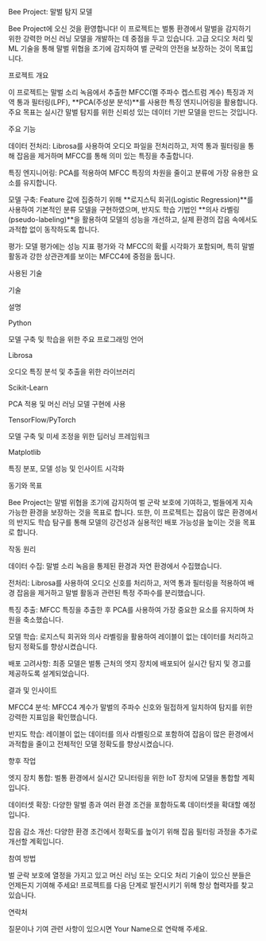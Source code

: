 Bee Project: 말벌 탐지 모델

Bee Project에 오신 것을 환영합니다! 이 프로젝트는 벌통 환경에서 말벌을 감지하기 위한 강력한 머신 러닝 모델을 개발하는 데 중점을 두고 있습니다. 고급 오디오 처리 및 ML 기술을 통해 말벌 위협을 조기에 감지하여 벌 군락의 안전을 보장하는 것이 목표입니다.

프로젝트 개요

이 프로젝트는 말벌 소리 녹음에서 추출한 MFCC(멜 주파수 켑스트럼 계수) 특징과 저역 통과 필터링(LPF), **PCA(주성분 분석)**를 사용한 특징 엔지니어링을 활용합니다. 주요 목표는 실시간 말벌 탐지를 위한 신뢰성 있는 데이터 기반 모델을 만드는 것입니다.

주요 기능

데이터 전처리: Librosa를 사용하여 오디오 파일을 전처리하고, 저역 통과 필터링을 통해 잡음을 제거하며 MFCC를 통해 의미 있는 특징을 추출합니다.

특징 엔지니어링: PCA를 적용하여 MFCC 특징의 차원을 줄이고 분류에 가장 유용한 요소를 유지합니다.

모델 구축: Feature 값에 집중하기 위해 **로지스틱 회귀(Logistic Regression)**를 사용하여 기본적인 분류 모델을 구현하였으며, 반지도 학습 기법인 **의사 라벨링(pseudo-labeling)**을 활용하여 모델의 성능을 개선하고, 실제 환경의 잡음 속에서도 과적합 없이 동작하도록 합니다.

평가: 모델 평가에는 성능 지표 평가와 각 MFCC의 확률 시각화가 포함되며, 특히 말벌 활동과 강한 상관관계를 보이는 MFCC4에 중점을 둡니다.

사용된 기술

기술

설명

Python

모델 구축 및 학습을 위한 주요 프로그래밍 언어

Librosa

오디오 특징 분석 및 추출을 위한 라이브러리

Scikit-Learn

PCA 적용 및 머신 러닝 모델 구현에 사용

TensorFlow/PyTorch

모델 구축 및 미세 조정을 위한 딥러닝 프레임워크

Matplotlib

특징 분포, 모델 성능 및 인사이트 시각화

동기와 목표

Bee Project는 말벌 위협을 조기에 감지하여 벌 군락 보호에 기여하고, 벌들에게 지속 가능한 환경을 보장하는 것을 목표로 합니다. 또한, 이 프로젝트는 잡음이 많은 환경에서의 반지도 학습 탐구를 통해 모델의 강건성과 실용적인 배포 가능성을 높이는 것을 목표로 합니다.

작동 원리

데이터 수집: 말벌 소리 녹음을 통제된 환경과 자연 환경에서 수집했습니다.

전처리: Librosa를 사용하여 오디오 신호를 처리하고, 저역 통과 필터링을 적용하여 배경 잡음을 제거하고 말벌 활동과 관련된 특정 주파수를 분리했습니다.

특징 추출: MFCC 특징을 추출한 후 PCA를 사용하여 가장 중요한 요소를 유지하며 차원을 축소했습니다.

모델 학습: 로지스틱 회귀와 의사 라벨링을 활용하여 레이블이 없는 데이터를 처리하고 탐지 정확도를 향상시켰습니다.

배포 고려사항: 최종 모델은 벌통 근처의 엣지 장치에 배포되어 실시간 탐지 및 경고를 제공하도록 설계되었습니다.

결과 및 인사이트

MFCC4 분석: MFCC4 계수가 말벌의 주파수 신호와 밀접하게 일치하여 탐지를 위한 강력한 지표임을 확인했습니다.

반지도 학습: 레이블이 없는 데이터를 의사 라벨링으로 포함하여 잡음이 많은 환경에서 과적합을 줄이고 전체적인 모델 정확도를 향상시켰습니다.

향후 작업

엣지 장치 통합: 벌통 환경에서 실시간 모니터링을 위한 IoT 장치에 모델을 통합할 계획입니다.

데이터셋 확장: 다양한 말벌 종과 여러 환경 조건을 포함하도록 데이터셋을 확대할 예정입니다.

잡음 감소 개선: 다양한 환경 조건에서 정확도를 높이기 위해 잡음 필터링 과정을 추가로 개선할 계획입니다.

참여 방법

벌 군락 보호에 열정을 가지고 있고 머신 러닝 또는 오디오 처리 기술이 있으신 분들은 언제든지 기여해 주세요! 프로젝트를 다음 단계로 발전시키기 위해 항상 협력자를 찾고 있습니다.

연락처

질문이나 기여 관련 사항이 있으시면 Your Name으로 연락해 주세요.
